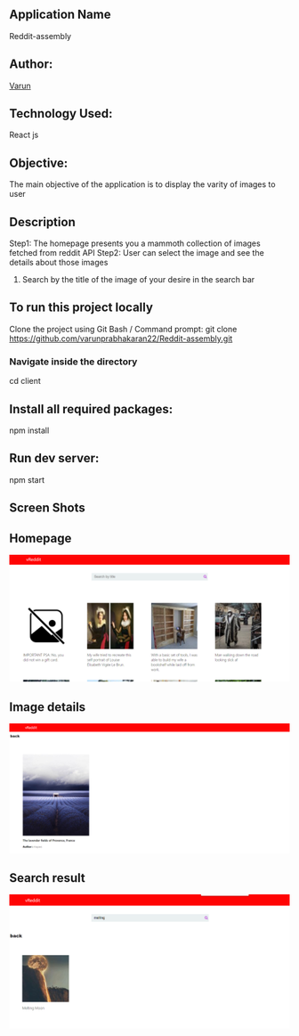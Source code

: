 
## Application Name
 Reddit-assembly

## Author:
[Varun](https://github.com/varunprabhakaran22)

## Technology Used:
React js

## Objective:
The main objective of the application is to display the varity of images to user  

## Description

Step1: The homepage presents you a mammoth collection of images fetched from reddit API
Step2: User can select the image and see the details about those images 

1. Search by the title of the image of your desire in the search bar 


## To run this project locally
Clone the project using Git Bash / Command prompt:
git clone https://github.com/varunprabhakaran22/Reddit-assembly.git

### Navigate inside the directory
cd client
## Install all required packages:
npm install
## Run dev server:
npm start

## Screen Shots
## Homepage
![HomePage](client/public/homepage.png)

## Image details
![Filter Result](client/public/detail.png)

## Search result
![Sorting](client/public/search.png)
